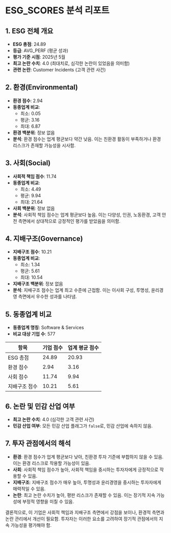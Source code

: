 # ESG_SCORES 분석 리포트

## 1. ESG 전체 개요

- **ESG 총점**: 24.89
- **등급**: AVG_PERF (평균 성과)
- **평가 기준 시점**: 2025년 5월
- **최고 논란 수치**: 4.0 (최대치로, 심각한 논란이 있었음을 의미함)
- **관련 논란**: Customer Incidents (고객 관련 사건)

## 2. 환경(Environmental)

- **환경 점수**: 2.94
- **동종업계 비교**:
  - 최소: 0.05
  - 평균: 3.16
  - 최대: 6.87
- **환경 백분위**: 정보 없음
- **분석**: 환경 점수는 업계 평균보다 약간 낮음. 이는 친환경 활동이 부족하거나 환경 리스크가 존재할 가능성을 시사함.

## 3. 사회(Social)

- **사회적 책임 점수**: 11.74
- **동종업계 비교**:
  - 최소: 4.49
  - 평균: 9.94
  - 최대: 21.64
- **사회 백분위**: 정보 없음
- **분석**: 사회적 책임 점수는 업계 평균보다 높음. 이는 다양성, 인권, 노동환경, 고객 안전 측면에서 상대적으로 긍정적인 평가를 받았음을 의미함.

## 4. 지배구조(Governance)

- **지배구조 점수**: 10.21
- **동종업계 비교**:
  - 최소: 1.34
  - 평균: 5.61
  - 최대: 10.54
- **지배구조 백분위**: 정보 없음
- **분석**: 지배구조 점수는 업계 최고 수준에 근접함. 이는 이사회 구성, 투명성, 윤리경영 측면에서 우수한 성과를 나타냄.

## 5. 동종업계 비교

- **동종업계 명칭**: Software & Services
- **비교 대상 기업 수**: 577

| 항목            | 기업 점수 | 업계 평균 점수 |
|-----------------|-----------|----------------|
| ESG 총점        | 24.89     | 20.93          |
| 환경 점수       | 2.94      | 3.16           |
| 사회 점수       | 11.74     | 9.94           |
| 지배구조 점수   | 10.21     | 5.61           |

## 6. 논란 및 민감 산업 여부

- **최고 논란 수치**: 4.0 (심각한 고객 관련 사건)
- **민감 산업 여부**: 모든 민감 산업 플래그가 `false`로, 민감 산업에 속하지 않음.

## 7. 투자 관점에서의 해석

- **환경**: 환경 점수가 업계 평균보다 낮아, 친환경 투자 기준에 부합하지 않을 수 있음. 이는 환경 리스크로 작용할 가능성이 있음.
- **사회**: 사회적 책임 점수가 높아, 사회적 책임을 중시하는 투자자에게 긍정적으로 작용할 수 있음.
- **지배구조**: 지배구조 점수가 매우 높아, 투명성과 윤리경영을 중시하는 투자자에게 매력적일 수 있음.
- **논란**: 최고 논란 수치가 높아, 평판 리스크가 존재할 수 있음. 이는 장기적 지속 가능성에 부정적 영향을 미칠 수 있음.

결론적으로, 이 기업은 사회적 책임과 지배구조 측면에서 강점을 보이나, 환경적 측면과 논란 관리에서 개선이 필요함. 투자자는 이러한 요소를 고려하여 장기적 관점에서의 지속 가능성을 평가해야 함.